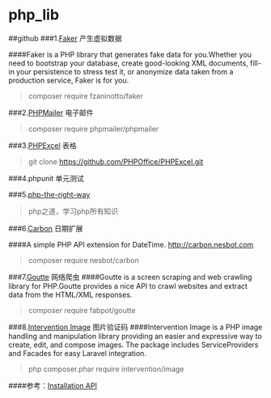 # php_lib

##github
###1.[Faker](https://github.com/fzaninotto/Faker) 产生虚拟数据

####Faker is a PHP library that generates fake data for you.Whether you need to bootstrap your database, create good-looking XML documents, fill-in your persistence to stress test it, or anonymize data taken from a production service, Faker is for you.

>composer require fzaninotto/faker

###2.[PHPMailer](https://github.com/PHPMailer/PHPMailer) 电子邮件

>composer require phpmailer/phpmailer

###3.[PHPExcel](https://github.com/PHPOffice/PHPExcel) 表格
>git clone https://github.com/PHPOffice/PHPExcel.git

###4.phpunit 单元测试

###5.[php-the-right-way](http://laravel-china.github.io/php-the-right-way/)
>php之道，学习php所有知识

###6.[Carbon](https://github.com/briannesbitt/Carbon) 日期扩展

####A simple PHP API extension for DateTime. http://carbon.nesbot.com

>composer require nesbot/carbon

###7.[Goutte](https://github.com/FriendsOfPHP/Goutte) 网络爬虫
####Goutte is a screen scraping and web crawling library for PHP.Goutte provides a nice API to crawl websites and extract data from the HTML/XML responses.
>composer require fabpot/goutte

###8.[Intervention Image](https://github.com/Intervention/image) 图片验证码
####Intervention Image is a PHP image handling and manipulation library providing an easier and expressive way to create, edit, and compose images. The package includes ServiceProviders and Facades for easy Laravel integration.
>php composer.phar require intervention/image

####参考：[Installation API](http://image.intervention.io/getting_started/installation)

